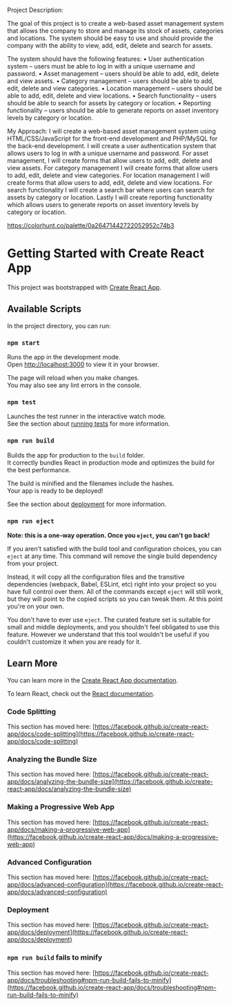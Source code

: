 Project Description:

The goal of this project is to create a web-based asset management system that allows the company to store and manage its stock of assets, categories and locations. The system should be easy to use and should provide the company with the ability to view, add, edit, delete and search for assets. 

The system should have the following features: 
•	User authentication system – users must be able to log in with a unique username and password. 
•	Asset management – users should be able to add, edit, delete and view assets. 
•	Category management – users should be able to add, edit, delete and view categories. 
•	Location management – users should be able to add, edit, delete and view locations. 
•	Search functionality – users should be able to search for assets by category or location. 
•	Reporting functionality – users should be able to generate reports on asset inventory levels by category or location. 


My Approach: 
I will create a web-based asset management system using HTML/CSS/JavaScript for the front-end development and PHP/MySQL for the back-end development. I will create a user authentication system that allows users to log in with a unique username and password. For asset management, I will create forms that allow users to add, edit, delete and view assets. For category management I will create forms that allow users to add, edit, delete and view categories. For location management I will create forms that allow users to add, edit, delete and view locations. For search functionality I will create a search bar where users can search for assets by category or location. Lastly I will create reporting functionality which allows users to generate reports on asset inventory levels by category or location.

https://colorhunt.co/palette/0a26471442722052952c74b3

# Getting Started with Create React App

This project was bootstrapped with [Create React App](https://github.com/facebook/create-react-app).

## Available Scripts

In the project directory, you can run:

### `npm start`

Runs the app in the development mode.\
Open [http://localhost:3000](http://localhost:3000) to view it in your browser.

The page will reload when you make changes.\
You may also see any lint errors in the console.

### `npm test`

Launches the test runner in the interactive watch mode.\
See the section about [running tests](https://facebook.github.io/create-react-app/docs/running-tests) for more information.

### `npm run build`

Builds the app for production to the `build` folder.\
It correctly bundles React in production mode and optimizes the build for the best performance.

The build is minified and the filenames include the hashes.\
Your app is ready to be deployed!

See the section about [deployment](https://facebook.github.io/create-react-app/docs/deployment) for more information.

### `npm run eject`

**Note: this is a one-way operation. Once you `eject`, you can't go back!**

If you aren't satisfied with the build tool and configuration choices, you can `eject` at any time. This command will remove the single build dependency from your project.

Instead, it will copy all the configuration files and the transitive dependencies (webpack, Babel, ESLint, etc) right into your project so you have full control over them. All of the commands except `eject` will still work, but they will point to the copied scripts so you can tweak them. At this point you're on your own.

You don't have to ever use `eject`. The curated feature set is suitable for small and middle deployments, and you shouldn't feel obligated to use this feature. However we understand that this tool wouldn't be useful if you couldn't customize it when you are ready for it.

## Learn More

You can learn more in the [Create React App documentation](https://facebook.github.io/create-react-app/docs/getting-started).

To learn React, check out the [React documentation](https://reactjs.org/).

### Code Splitting

This section has moved here: [https://facebook.github.io/create-react-app/docs/code-splitting](https://facebook.github.io/create-react-app/docs/code-splitting)

### Analyzing the Bundle Size

This section has moved here: [https://facebook.github.io/create-react-app/docs/analyzing-the-bundle-size](https://facebook.github.io/create-react-app/docs/analyzing-the-bundle-size)

### Making a Progressive Web App

This section has moved here: [https://facebook.github.io/create-react-app/docs/making-a-progressive-web-app](https://facebook.github.io/create-react-app/docs/making-a-progressive-web-app)

### Advanced Configuration

This section has moved here: [https://facebook.github.io/create-react-app/docs/advanced-configuration](https://facebook.github.io/create-react-app/docs/advanced-configuration)

### Deployment

This section has moved here: [https://facebook.github.io/create-react-app/docs/deployment](https://facebook.github.io/create-react-app/docs/deployment)

### `npm run build` fails to minify

This section has moved here: [https://facebook.github.io/create-react-app/docs/troubleshooting#npm-run-build-fails-to-minify](https://facebook.github.io/create-react-app/docs/troubleshooting#npm-run-build-fails-to-minify)
